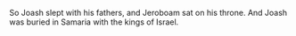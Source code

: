 So Joash slept with his fathers, and Jeroboam sat on his throne. And Joash was buried in Samaria with the kings of Israel.
